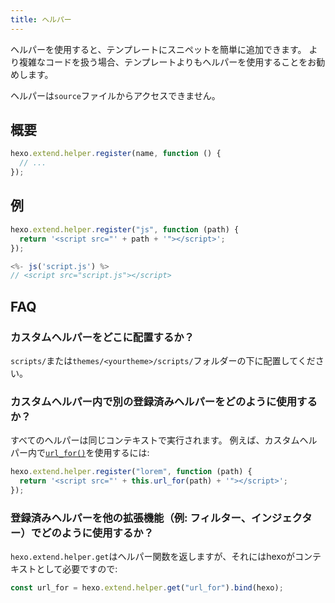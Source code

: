 ```yaml
---
title: ヘルパー
---
```


ヘルパーを使用すると、テンプレートにスニペットを簡単に追加できます。 より複雑なコードを扱う場合、テンプレートよりもヘルパーを使用することをお勧めします。

ヘルパーは`source`ファイルからアクセスできません。

## 概要

```js
hexo.extend.helper.register(name, function () {
  // ...
});
```

## 例

```js
hexo.extend.helper.register("js", function (path) {
  return '<script src="' + path + '"></script>';
});
```

```js
<%- js('script.js') %>
// <script src="script.js"></script>
```

## FAQ

### カスタムヘルパーをどこに配置するか？

`scripts/`または`themes/<yourtheme>/scripts/`フォルダーの下に配置してください。

### カスタムヘルパー内で別の登録済みヘルパーをどのように使用するか？

すべてのヘルパーは同じコンテキストで実行されます。 例えば、カスタムヘルパー内で[`url_for()`](../docs/helpers#url-for)を使用するには:

```js
hexo.extend.helper.register("lorem", function (path) {
  return '<script src="' + this.url_for(path) + '"></script>';
});
```

### 登録済みヘルパーを他の拡張機能（例: フィルター、インジェクター）でどのように使用するか？

`hexo.extend.helper.get`はヘルパー関数を返しますが、それにはhexoがコンテキストとして必要ですので:

```js
const url_for = hexo.extend.helper.get("url_for").bind(hexo);
```
